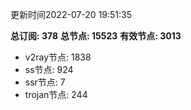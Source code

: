 更新时间2022-07-20 19:51:35

**总订阅: 378**
**总节点: 15523**
**有效节点: 3013**
- v2ray节点: 1838
- ss节点: 924
- ssr节点: 7
- trojan节点: 244
